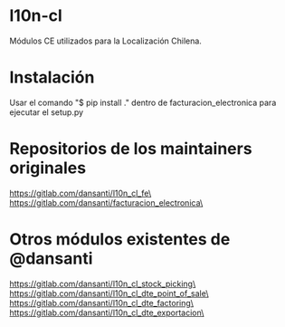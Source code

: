# l10n-cl
Módulos CE utilizados para la Localización Chilena.

# Instalación
Usar el comando "$ pip install ." dentro de facturacion_electronica para ejecutar el setup.py

# Repositorios de los maintainers originales
https://gitlab.com/dansanti/l10n_cl_fe\
https://gitlab.com/dansanti/facturacion_electronica\

# Otros módulos existentes de @dansanti
https://gitlab.com/dansanti/l10n_cl_stock_picking\
https://gitlab.com/dansanti/l10n_cl_dte_point_of_sale\
https://gitlab.com/dansanti/l10n_cl_dte_factoring\
https://gitlab.com/dansanti/l10n_cl_dte_exportacion\
